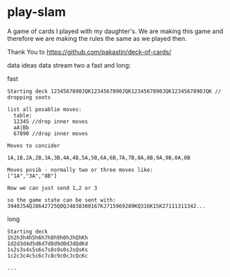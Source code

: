 # play-slam
A game of cards I played with my daughter's. We are making this game and therefore we are making the rules the same as we played then.

Thank You to https://github.com/pakastin/deck-of-cards/

data ideas
data stream two a fast and long:

fast
```
Starting deck 1234567890JQK1234567890JQK1234567890JQK1234567890JQK // dropping soots

list all posablie moves:
  table:
  12345 //drop inner moves
  aA|Bb
  67890 //drop inner moves
  
Moves to concider

1A,1B,2A,2B,3A,3B,4A,4B,5A,5B,6A,6B,7A,7B,8A,8B,9A,9B,0A,0B

Moves posib - normally two or three moves like:
["1A","3A","8B"]

Now we can just send 1,2 or 3

so the game state can be sent with:
3940J54QJ8642725Q0QJ4838300167KJ715969289KQ316K15K27111311342...

```
long
```
Starting deck 
1h2h3h4h5h6h7h8h9h0hJhQhKh 
1d2d3d4d5d6d7d8d9d0dJdQdKd
1s2s3s4s5s6s7s8s9s0sJsQsKs
1c2c3c4c5c6c7c8c9c0cJcQcKc

...


```
